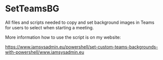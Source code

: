 # SetTeamsBG
All files and scripts needed to copy and set background images in Teams for users to select when starting a meeting.

More information how to use the script is on my website:

https://www.iamsysadmin.eu/powershell/set-custom-teams-backgrounds-with-powershell/www.iamsysadmin.eu
